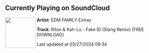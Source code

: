 ## Currently Playing on SoundCloud

[<img align="left" width="100" src="https://i1.sndcdn.com/artworks-oyQv6LhNS67XwDc8-zud5UA-t500x500.jpg">](https://soundcloud.com/edmfamilyextras/riton-kah-lo-fake-id-stang-remix-free-download?in=saxurn/sets/inflaton-field)

**Artist**: EDM FAMILY Extras 

**Track**: Riton & Kah-Lo - Fake ID (Stang Remix) [FREE DOWNLOAD]

Last updated at 03/27/2024 09:34
